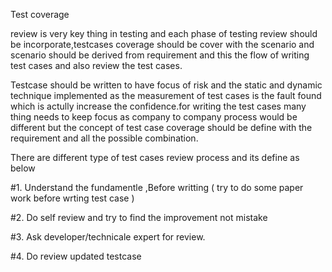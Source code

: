Test coverage

review is very key thing in testing and each phase of testing review should be incorporate,testcases coverage should be cover with the scenario and scenario should be derived from requirement and this the flow of writing test cases and also review the test cases.

Testcase should be written to have focus of risk and the static and dynamic technique implemented as the measurement of test cases is the fault found which is actully increase the confidence.for writing the test cases many thing needs to keep focus as company to company process would be different but the concept of test case coverage should be define with the requirement and all the possible combination.

There are different type of test cases review process and its define as below

#1. Understand the fundamentle ,Before writting ( try to do some paper work before wrting test case )

#2. Do self review and try to find the improvement not mistake

#3. Ask developer/technicale expert for review.

#4. Do review updated testcase

